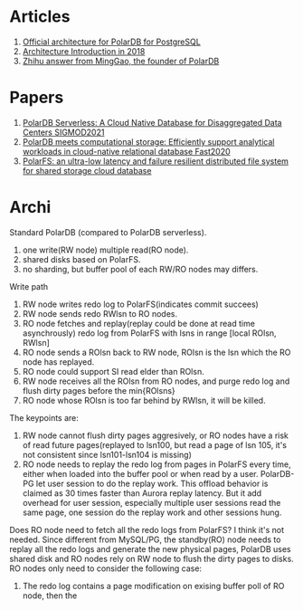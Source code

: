 # Articles
1. [Official architecture for PolarDB for PostgreSQL](https://github.com/ApsaraDB/PolarDB-for-PostgreSQL/blob/main/doc/PolarDB-EN/Architecture.md)
2. [Architecture Introduction in 2018](https://www.alibabacloud.com/blog/the-evolution-of-alibaba-clouds-relational-database-services-architecture--polardb_579134)
3. [Zhihu answer from MingGao, the founder of PolarDB](https://www.zhihu.com/question/63987114/answer/244520478)

# Papers
1. [PolarDB Serverless: A Cloud Native Database for Disaggregated Data Centers SIGMOD2021](http://www.cs.utah.edu/~lifeifei/papers/polardbserverless-sigmod21.pdf)
2. [PolarDB meets computational storage: Efficiently support analytical workloads in cloud-native relational database Fast2020](https://www.usenix.org/system/files/fast20-cao_wei.pdf)
3. [PolarFS: an ultra-low latency and failure resilient distributed file system for shared storage cloud database](http://www.vldb.org/pvldb/vol11/p1849-cao.pdf)


# Archi
Standard PolarDB (compared to PolarDB serverless).
1. one write(RW node) multiple read(RO node). 
2. shared disks based on PolarFS.
3. no sharding, but buffer pool of each RW/RO nodes may differs.

Write path
1. RW node writes redo log to PolarFS(indicates commit succees)
2. RW node sends redo RWlsn to RO nodes.
3. RO node fetches and replay(replay could be done at read time asynchrously) redo log from PolarFS with lsns in range [local ROlsn, RWlsn]
4. RO node sends a ROlsn back to RW node, ROlsn is the lsn which the RO node has replayed.
5. RO node could support SI read elder than ROlsn.
6. RW node receives all the ROlsn from RO nodes, and purge redo log and flush dirty pages before the min{ROlsns}
7. RO node whose ROlsn is too far behind by RWlsn, it will be killed.

The keypoints are:
1. RW node cannot flush dirty pages aggresively, or RO nodes have a risk of read future pages(replayed to lsn100, but read a page of lsn 105, it's not consistent since lsn101-lsn104 is missing)
2. RO node needs to replay the redo log from pages in PolarFS every time, either when loaded into the buffer pool or when read by a user. PolarDB-PG let user session to do the replay work. This offload behavior is claimed as 30 times faster than Aurora replay latency. But it add overhead for user session, especially multiple user sessions read the same page, one session do the replay work and other sessions hung.

Does RO node need to fetch all the redo logs from PolarFS?
I think it's not needed. Since different from MySQL/PG, the standby(RO) node needs to replay all the redo logs and generate the new physical pages, PolarDB uses shared disk and RO nodes rely on RW node to flush the dirty pages to disks. RO nodes only need to consider the following case:
1. The redo log contains a page modification on exising buffer poll of RO node, then the
